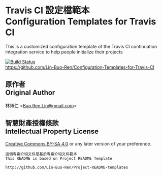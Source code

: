 # Travis CI 設定檔範本<br>Configuration Templates for Travis CI
This is a customized configuration template of the Travis CI continuation integration service to help people initialize their projects

[![Build Status](https://travis-ci.org/Lin-Buo-Ren/Configuration-Templates-for-Travis-CI.svg?branch=master)](https://travis-ci.org/Lin-Buo-Ren/Configuration-Templates-for-Travis-CI)  
<https://github.com/Lin-Buo-Ren/Configuration-Templates-for-Travis-CI>

## 原作者<br>Original Author
林博仁 &lt;<Buo.Ren.Lin@gmail.com>&gt;

## 智慧財產授權條款<br>Intellectual Property License
[Creative Commons BY-SA 4.0](http://creativecommons.org/licenses/by-sa/4.0/) or any later version of your preference.

```
這個專案介紹文件是基於專案介紹文件範本
This README is based on Project README Template

http://github.com/Lin-Buo-Ren/Project-README-templates
```
